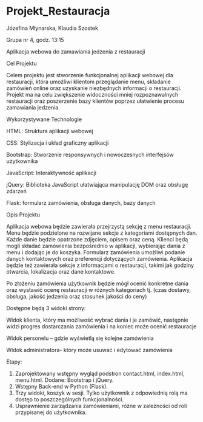 # Projekt_Restauracja

Józefina Młynarska, Klaudia Szostek

Grupa nr 4, godz. 13:15

Aplikacja webowa do zamawiania jedzenia z restauracji

Cel Projektu

Celem projektu jest stworzenie funkcjonalnej aplikacji webowej dla restauracji, która umożliwi klientom przeglądanie menu, składanie zamówień online oraz uzyskanie niezbędnych informacji o restauracji. Projekt ma na celu zwiększenie widoczności mniej rozpoznawalnych restauracji oraz poszerzenie bazy klientów poprzez ułatwienie procesu zamawiania jedzenia.

Wykorzystywane Technologie

HTML: Struktura aplikacji webowej

CSS: Stylizacja i układ graficzny aplikacji

Bootstrap: Stworzenie responsywnych i nowoczesnych interfejsów użytkownika

JavaScript: Interaktywność aplikacji

jQuery: Biblioteka JavaScript ułatwiająca manipulację DOM oraz obsługę zdarzeń

Flask: formularz zamówienia, obsługa danych, bazy danych

Opis Projektu

Aplikacja webowa będzie zawierała przejrzystą sekcję z menu restauracji. Menu będzie podzielone na rozwijane sekcje z kategoriami dostępnych dan. Każde danie będzie opatrzone zdjęciem, opisem oraz ceną. Klienci będą mogli składać zamówienia bezpośrednio w aplikacji, wybierając dania z menu i dodając je do koszyka. Formularz zamówienia umożliwi podanie danych kontaktowych oraz preferencji dotyczących zamówienia. Aplikacja będzie też zawierała sekcje z informacjami o restauracji, takimi jak godziny otwarcia, lokalizacja oraz dane kontaktowe.

Po złożeniu zamówienia użytkownik będzie mógł ocenić konkretne dania oraz wystawić ocenę restauracji w różnych kategoriach tj. (czas dostawy, obsługa, jakość jedzenia oraz stosunek jakości do ceny)

Dostępne będą 3 widoki strony:

Widok klienta, który ma możliwość wybrać dania i je zamówić, następnie widzi progres dostarczania zamówienia i na koniec może ocenić restauracje

Widok personelu – gdzie wyświetlą się kolejne zamówienia

Widok administratora- który może usuwać i edytować zamówienia


Etapy:
1. Zaprojektowany wstępny wygląd podstron contact.html, index.html, menu.html. Dodane: Bootstrap i jQuery.
2. Wstępny Back-end w Python (Flask).
3. Trzy widoki, koszyk w sesji. Tylko użytkownik z odpowiednią rolą ma dostęp to poszczególnych funkcjonalności.
4. Usprawnienie zarządzania zamówieniami, różne w zależności od roli przypisanej do użytkownika.